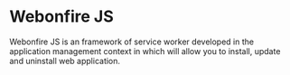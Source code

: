 # Webonfire JS
Webonfire JS is an framework of service worker developed in the application management context in which will allow you to install, update and uninstall web application.


